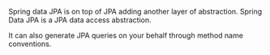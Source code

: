 Spring data JPA is on top of JPA adding another layer of abstraction. Spring Data JPA is a JPA data access abstraction.

It can also generate JPA queries on your behalf through method name conventions.